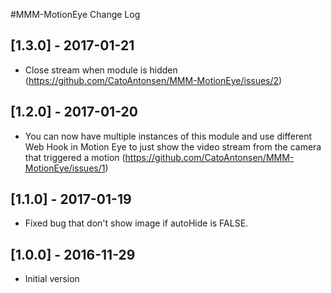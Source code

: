 #MMM-MotionEye Change Log

## [1.3.0] - 2017-01-21

- Close stream when module is hidden (https://github.com/CatoAntonsen/MMM-MotionEye/issues/2)

## [1.2.0] - 2017-01-20

- You can now have multiple instances of this module and use different Web Hook in Motion Eye to just show the video stream from the camera that triggered a motion (https://github.com/CatoAntonsen/MMM-MotionEye/issues/1)

## [1.1.0] - 2017-01-19

- Fixed bug that don't show image if autoHide is FALSE.

## [1.0.0] - 2016-11-29

- Initial version
